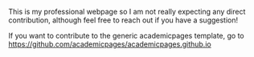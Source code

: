 This is my professional webpage so I am not really expecting any direct contribution, although feel free to reach out if you have a suggestion!

If you want to contribute to the generic academicpages template, go to https://github.com/academicpages/academicpages.github.io
